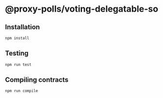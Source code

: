 # @proxy-polls/voting-delegatable-so

## Installation

```sh
npm install
```

## Testing
```sh
npm run test
```

## Compiling contracts

```sh
npm run compile
```